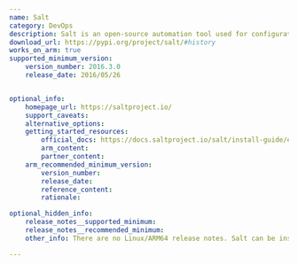 ```yaml
---
name: Salt
category: DevOps
description: Salt is an open-source automation tool used for configuration management, remote execution, and infrastructure orchestration. It enables scalable system  control through a master-minion or agentless architecture.
download_url: https://pypi.org/project/salt/#history
works_on_arm: true
supported_minimum_version:
    version_number: 2016.3.0
    release_date: 2016/05/26


optional_info:
    homepage_url: https://saltproject.io/
    support_caveats:
    alternative_options:
    getting_started_resources:
        official_docs: https://docs.saltproject.io/salt/install-guide/en/latest/topics/other-install-types/platform-agnostic.html
        arm_content:
        partner_content:
    arm_recommended_minimum_version:
        version_number:
        release_date:
        reference_content:
        rationale:

optional_hidden_info:
    release_notes__supported_minimum:
    release_notes__recommended_minimum:
    other_info: There are no Linux/ARM64 release notes. Salt can be installed via pip from version 2016.3.0. Earlier versions fail to get installed via pip.

---
```

